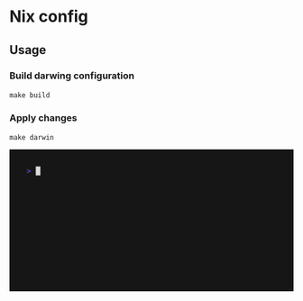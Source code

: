# Nix config

## Usage

### Build darwing configuration
```
make build
```

### Apply changes
```
make darwin
```

![demo](demo.gif)
